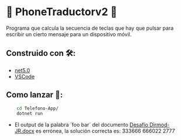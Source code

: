 # 📱 PhoneTraductorv2 📱
Programa que calcula la secuencia de teclas que hay que pulsar para escribir un cierto mensaje para un dispositivo móvil.

## Construido con 🛠️:
* [net5.0](https://dotnet.microsoft.com/download/dotnet/5.0)
* [VSCode](https://code.visualstudio.com/)

## Como lanzar 🚀:
```bash
    cd Telefono-App/
    dotnet run
```

* El output de la palabra ´foo bar´ del documento [Desafío Dirmod- JR.docx](https://github.com/damianstetson17/Phone-KeyboardT-raductor/blob/main/Desaf%C3%ADo%20Dirmod-%20JR.docx) es errónea, la solución correcta es: 333666 666022 2777
